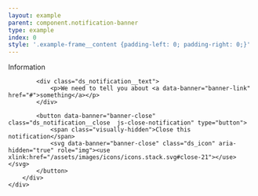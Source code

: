 ```yaml
---
layout: example
parent: component.notification-banner
type: example
index: 0
style: '.example-frame__content {padding-left: 0; padding-right: 0;}'
---
```


<div class="ds_notification" data-module="ds-notification">
    <div class="ds_wrapper">
        <div class="ds_notification__content  ds_notification__content--has-close">
            <div role="heading" class="visually-hidden">Information</div>

            <div class="ds_notification__text">
                <p>We need to tell you about <a data-banner="banner-link" href="#">something</a></p>
            </div>

            <button data-banner="banner-close" class="ds_notification__close  js-close-notification" type="button">
                <span class="visually-hidden">Close this notification</span>
                <svg data-banner="banner-close" class="ds_icon" aria-hidden="true" role="img"><use xlink:href="/assets/images/icons/icons.stack.svg#close-21"></use></svg>
            </button>
        </div>
    </div>
</div>
